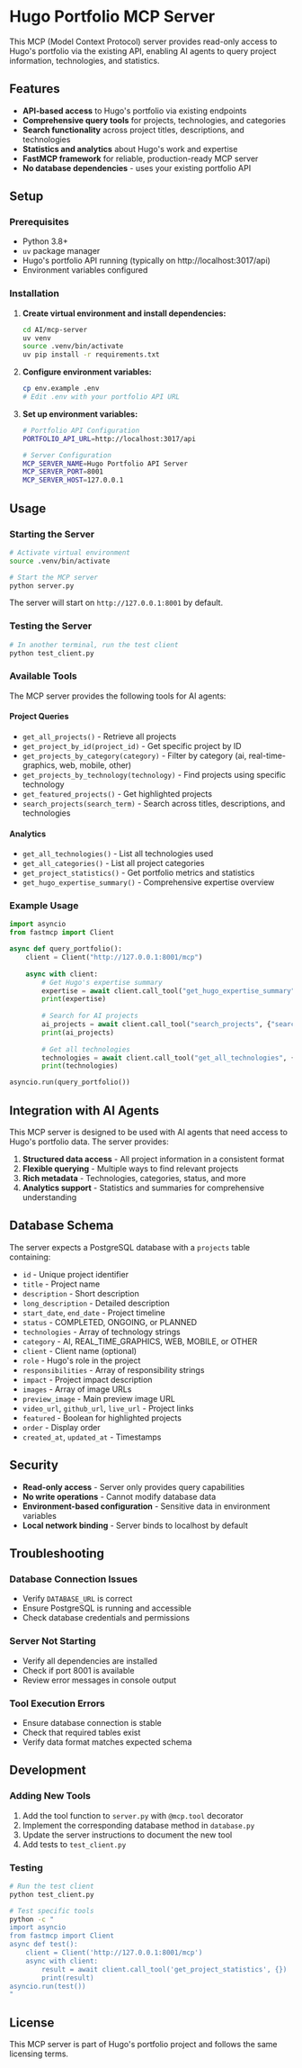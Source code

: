 # Hugo Portfolio MCP Server

This MCP (Model Context Protocol) server provides read-only access to Hugo's portfolio via the existing API, enabling AI agents to query project information, technologies, and statistics.

## Features

- **API-based access** to Hugo's portfolio via existing endpoints
- **Comprehensive query tools** for projects, technologies, and categories
- **Search functionality** across project titles, descriptions, and technologies
- **Statistics and analytics** about Hugo's work and expertise
- **FastMCP framework** for reliable, production-ready MCP server
- **No database dependencies** - uses your existing portfolio API

## Setup

### Prerequisites

- Python 3.8+
- `uv` package manager
- Hugo's portfolio API running (typically on http://localhost:3017/api)
- Environment variables configured

### Installation

1. **Create virtual environment and install dependencies:**
   ```bash
   cd AI/mcp-server
   uv venv
   source .venv/bin/activate
   uv pip install -r requirements.txt
   ```

2. **Configure environment variables:**
   ```bash
   cp env.example .env
   # Edit .env with your portfolio API URL
   ```

3. **Set up environment variables:**
   ```bash
   # Portfolio API Configuration
   PORTFOLIO_API_URL=http://localhost:3017/api
   
   # Server Configuration
   MCP_SERVER_NAME=Hugo Portfolio API Server
   MCP_SERVER_PORT=8001
   MCP_SERVER_HOST=127.0.0.1
   ```

## Usage

### Starting the Server

```bash
# Activate virtual environment
source .venv/bin/activate

# Start the MCP server
python server.py
```

The server will start on `http://127.0.0.1:8001` by default.

### Testing the Server

```bash
# In another terminal, run the test client
python test_client.py
```

### Available Tools

The MCP server provides the following tools for AI agents:

#### Project Queries
- `get_all_projects()` - Retrieve all projects
- `get_project_by_id(project_id)` - Get specific project by ID
- `get_projects_by_category(category)` - Filter by category (ai, real-time-graphics, web, mobile, other)
- `get_projects_by_technology(technology)` - Find projects using specific technology
- `get_featured_projects()` - Get highlighted projects
- `search_projects(search_term)` - Search across titles, descriptions, and technologies

#### Analytics
- `get_all_technologies()` - List all technologies used
- `get_all_categories()` - List all project categories
- `get_project_statistics()` - Get portfolio metrics and statistics
- `get_hugo_expertise_summary()` - Comprehensive expertise overview

### Example Usage

```python
import asyncio
from fastmcp import Client

async def query_portfolio():
    client = Client("http://127.0.0.1:8001/mcp")
    
    async with client:
        # Get Hugo's expertise summary
        expertise = await client.call_tool("get_hugo_expertise_summary", {})
        print(expertise)
        
        # Search for AI projects
        ai_projects = await client.call_tool("search_projects", {"search_term": "AI"})
        print(ai_projects)
        
        # Get all technologies
        technologies = await client.call_tool("get_all_technologies", {})
        print(technologies)

asyncio.run(query_portfolio())
```

## Integration with AI Agents

This MCP server is designed to be used with AI agents that need access to Hugo's portfolio data. The server provides:

1. **Structured data access** - All project information in a consistent format
2. **Flexible querying** - Multiple ways to find relevant projects
3. **Rich metadata** - Technologies, categories, status, and more
4. **Analytics support** - Statistics and summaries for comprehensive understanding

## Database Schema

The server expects a PostgreSQL database with a `projects` table containing:

- `id` - Unique project identifier
- `title` - Project name
- `description` - Short description
- `long_description` - Detailed description
- `start_date`, `end_date` - Project timeline
- `status` - COMPLETED, ONGOING, or PLANNED
- `technologies` - Array of technology strings
- `category` - AI, REAL_TIME_GRAPHICS, WEB, MOBILE, or OTHER
- `client` - Client name (optional)
- `role` - Hugo's role in the project
- `responsibilities` - Array of responsibility strings
- `impact` - Project impact description
- `images` - Array of image URLs
- `preview_image` - Main preview image URL
- `video_url`, `github_url`, `live_url` - Project links
- `featured` - Boolean for highlighted projects
- `order` - Display order
- `created_at`, `updated_at` - Timestamps

## Security

- **Read-only access** - Server only provides query capabilities
- **No write operations** - Cannot modify database data
- **Environment-based configuration** - Sensitive data in environment variables
- **Local network binding** - Server binds to localhost by default

## Troubleshooting

### Database Connection Issues
- Verify `DATABASE_URL` is correct
- Ensure PostgreSQL is running and accessible
- Check database credentials and permissions

### Server Not Starting
- Verify all dependencies are installed
- Check if port 8001 is available
- Review error messages in console output

### Tool Execution Errors
- Ensure database connection is stable
- Check that required tables exist
- Verify data format matches expected schema

## Development

### Adding New Tools

1. Add the tool function to `server.py` with `@mcp.tool` decorator
2. Implement the corresponding database method in `database.py`
3. Update the server instructions to document the new tool
4. Add tests to `test_client.py`

### Testing

```bash
# Run the test client
python test_client.py

# Test specific tools
python -c "
import asyncio
from fastmcp import Client
async def test():
    client = Client('http://127.0.0.1:8001/mcp')
    async with client:
        result = await client.call_tool('get_project_statistics', {})
        print(result)
asyncio.run(test())
"
```

## License

This MCP server is part of Hugo's portfolio project and follows the same licensing terms.
